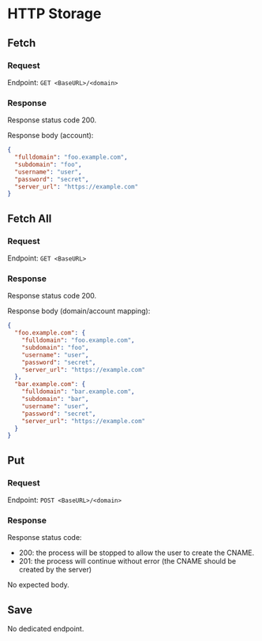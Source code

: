 # HTTP Storage

## Fetch

### Request

Endpoint: `GET <BaseURL>/<domain>`

### Response

Response status code 200.

Response body (account):

```json
{
  "fulldomain": "foo.example.com",
  "subdomain": "foo",
  "username": "user",
  "password": "secret",
  "server_url": "https://example.com"
}
```

## Fetch All

### Request

Endpoint: `GET <BaseURL>`

### Response

Response status code 200.

Response body (domain/account mapping):

```json
{
  "foo.example.com": {
    "fulldomain": "foo.example.com",
    "subdomain": "foo",
    "username": "user",
    "password": "secret",
    "server_url": "https://example.com"
  },
  "bar.example.com": {
    "fulldomain": "bar.example.com",
    "subdomain": "bar",
    "username": "user",
    "password": "secret",
    "server_url": "https://example.com"
  }
}
```

## Put

### Request

Endpoint: `POST <BaseURL>/<domain>`

### Response

Response status code:
- 200: the process will be stopped to allow the user to create the CNAME.
- 201: the process will continue without error (the CNAME should be created by the server)

No expected body.

## Save

No dedicated endpoint.

